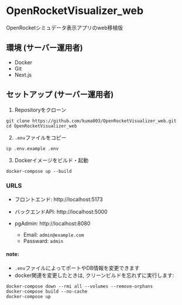 # OpenRocketVisualizer_web
OpenRocketシミュデータ表示アプリのweb移植版

## 環境 (サーバー運用者)
- Docker
- Git
- Next.js

## セットアップ (サーバー運用者)

1. Repositoryをクローン
```{bash}
git clone https://github.com/kuma003/OpenRocketVisualizer_web.git
cd OpenRocketVisualizer_web
```
2. ```.env```ファイルをコピー
```{bash}
cp .env.example .env
```
3. Dockerイメージをビルド・起動
```{bash}
docker-compose up --build
```

### URLS
- フロントエンド: http://localhost:5173

- バックエンドAPI: http://localhost:5000
- pgAdmin: http://localhost:8080
    - Email: ```admin@example.com```
    - Passward: ```admin```

#### note:  
- ```.env```ファイルによってポートやDB情報を変更できます
- docker関連を変更したときは, クリーンビルドを忘れずに実行します:
```{bash}
docker-compose down --rmi all --volumes --remove-orphans
docker-compose build --no-cache
docker-compose up
```